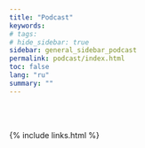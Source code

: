 ```yaml
---
title: "Podcast"
keywords: 
# tags:
# hide_sidebar: true
sidebar: general_sidebar_podcast
permalink: podcast/index.html
toc: false
lang: "ru"
summary: ""
---
```


<br>

<div id='buzzsprout-large-player'></div><script type='text/javascript' charset='utf-8' src='https://www.buzzsprout.com/2126226.js?artist=&container_id=buzzsprout-large-player&player=large'></script>

<br>

{% include links.html %}
